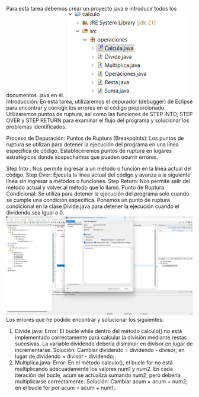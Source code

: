 Para esta tarea debemos crear un proyecto java e introducir todos los documentos .java en él.
![proyecto](image.png)
Introducción:
En esta tarea, utilizaremos el depurador (debugger) de Eclipse para encontrar y corregir los errores en el código proporcionado. Utilizaremos puntos de ruptura, así como las funciones de STEP INTO, STEP OVER y STEP RETURN para examinar el flujo del programa y solucionar los problemas identificados.



Proceso de Depuración:
Puntos de Ruptura (Breakpoints):
Los puntos de ruptura se utilizan para detener la ejecución del programa en una línea específica de código.
Estableceremos puntos de ruptura en lugares estratégicos donde sospechamos que pueden ocurrir errores.

Step Into : Nos permite ingresar a un método o función en la línea actual del código.
Step Over: Ejecuta la línea actual del código y avanza a la siguiente línea sin ingresar a métodos o funciones.
Step Return: Nos permite salir del método actual y volver al método que lo llamó.
Punto de Ruptura Condicional:
Se utiliza para detener la ejecución del programa solo cuando se cumple una condición específica.
Ponemos un punto de ruptura condicional en la clase Divide.java para detener la ejecución cuando el dividendo sea igual a 0.
![condición](image-1.png)
Los errores que he podido encontrar y solucionar los siguientes:
1. Divide.java:
Error: El bucle while dentro del método calculo() no está implementado correctamente para calcular la división mediante restas sucesivas. La variable dividendo debería disminuir en divisor en lugar de incrementarse.
Solución: Cambiar dividendo = dividendo - divisor; en lugar de dividendo = divisor - dividendo;.
2. Multiplica.java:
Error: En el método calculo(), el bucle for no está multiplicando adecuadamente los valores num1 y num2. En cada iteración del bucle, acum se actualiza sumando num2, pero debería multiplicarse correctamente.
Solución: Cambiar acum = acum + num2; en el bucle for por acum = acum + num1;.

